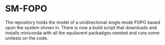 # SM-FOPO

The repository holds the model of a unidirectional single mode FOPO based upon the system shown in. 
There is now a build script that downloads and installs miniconda with all the equilavent packadges needed and runs some unitests on the code.


